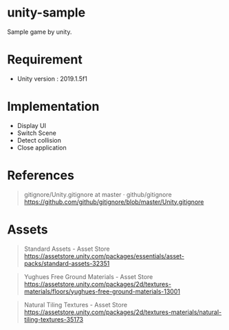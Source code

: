 # unity-sample

Sample game by unity.

# Requirement

 - Unity version : 2019.1.5f1

# Implementation

 - Display UI
 - Switch Scene
 - Detect collision
 - Close application

# References

> gitignore/Unity.gitignore at master · github/gitignore  
> https://github.com/github/gitignore/blob/master/Unity.gitignore

# Assets

> Standard Assets - Asset Store  
> https://assetstore.unity.com/packages/essentials/asset-packs/standard-assets-32351

> Yughues Free Ground Materials - Asset Store  
> https://assetstore.unity.com/packages/2d/textures-materials/floors/yughues-free-ground-materials-13001

> Natural Tiling Textures - Asset Store  
> https://assetstore.unity.com/packages/2d/textures-materials/natural-tiling-textures-35173
